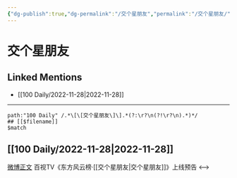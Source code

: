 ```yaml
---
{"dg-publish":true,"dg-permalink":"/交个星朋友","permalink":"/交个星朋友/"}
---
```


# 交个星朋友

## Linked Mentions
- [[100 Daily/2022-11-28\|2022-11-28]]


---

```expander
path:"100 Daily" /.*\[\[交个星朋友\]\].*(?:\r?\n(?!\r?\n).*)*/
## [[$filename]]
$match
```
## [[100 Daily/2022-11-28\|2022-11-28]]
[微博正文](https://m.weibo.cn/7516842376/4840730834769517) 百视TV《东方风云榜·[[交个星朋友\|交个星朋友]]》上线预告
<-->